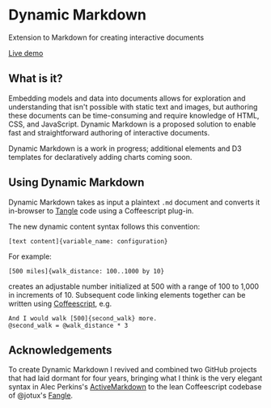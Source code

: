 # Dynamic Markdown
Extension to Markdown for creating interactive documents

[Live demo](https://tal-baum.github.io/dynamic-markdown/index.html)

## What is it?
Embedding models and data into documents allows for exploration and understanding that isn't possible with static text and images, but authoring these documents can be time-consuming and require knowledge of HTML, CSS, and JavaScript. Dynamic Markdown is a proposed solution to enable fast and straightforward authoring of interactive documents.

Dynamic Markdown is a work in progress; additional elements and D3 templates for declaratively adding charts coming soon.

## Using Dynamic Markdown
Dynamic Markdown takes as input a plaintext `.md` document and converts it in-browser to [Tangle](http://worrydream.com/Tangle/) code using a Coffeescript plug-in.

The new dynamic content syntax follows this convention:  

    [text content]{variable_name: configuration}

For example:  

    [500 miles]{walk_distance: 100..1000 by 10}

creates an adjustable number initialized at 500 with a range of 100 to 1,000 in increments of 10. Subsequent code linking elements together can be written using [Coffeescript](http://coffeescript.org/), e.g.

    And I would walk [500]{second_walk} more.
    @second_walk = @walk_distance * 3

## Acknowledgements
To create Dynamic Markdown I revived and combined two GitHub projects that had laid dormant for four years, bringing what I think is the very elegant syntax in Alec Perkins's [ActiveMarkdown](https://github.com/alecperkins/active-markdown) to the lean Coffeescript codebase of @jotux's [Fangle](https://github.com/jotux/fangle).
